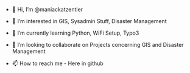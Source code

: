 - 👋 Hi, I’m @maniackatzentier
- 👀 I’m interested in GIS, Sysadmin Stuff, Disaster Management
- 🌱 I’m currently learning Python, WiFi Setup, Typo3
- 💞️ I’m looking to collaborate on Projects concerning GIS and Disaster Management

- 📫 How to reach me - Here in github

<!---
maniackatzentier/maniackatzentier is a ✨ special ✨ repository because its `README.md` (this file) appears on your GitHub profile.
You can click the Preview link to take a look at your changes.
--->
